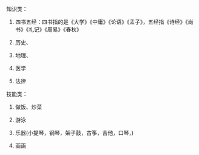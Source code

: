 知识类：

1. 四书五经：四书指的是《大学》《中庸》《论语》《孟子》，五经指《诗经》《尚书》《礼记》《周易》《春秋》

2. 历史、

3. 地理、

4. 医学

5. 法律


技能类：

1. 做饭、炒菜

2. 游泳

3. 乐器\(小提琴，钢琴，架子鼓，古筝，吉他，口琴，\)

4. 画画




